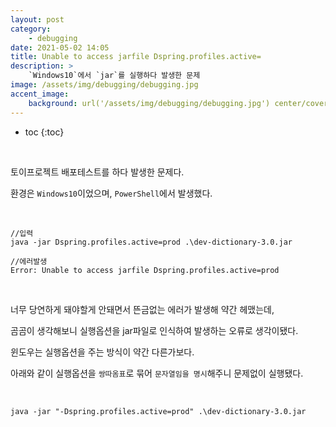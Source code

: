 ```yaml
---
layout: post
category:
    - debugging
date: 2021-05-02 14:05
title: Unable to access jarfile Dspring.profiles.active=
description: >
    `Windows10`에서 `jar`를 실행하다 발생한 문제
image: /assets/img/debugging/debugging.jpg
accent_image:
    background: url('/assets/img/debugging/debugging.jpg') center/cover
---
```


* toc
{:toc}
  
&nbsp;  

토이프로젝트 배포테스트를 하다 발생한 문제다.

환경은 `Windows10`이었으며, `PowerShell`에서 발생했다.

&nbsp;  

```shell
//입력
java -jar Dspring.profiles.active=prod .\dev-dictionary-3.0.jar

//에러발생
Error: Unable to access jarfile Dspring.profiles.active=prod
```

&nbsp;  

너무 당연하게 돼야할게 안돼면서 뜬금없는 에러가 발생해 약간 헤맸는데,

곰곰이 생각해보니 실행옵션을 jar파일로 인식하여 발생하는 오류로 생각이됐다.

윈도우는 실행옵션을 주는 방식이 약간 다른가보다.

아래와 같이 실행옵션을 `쌍따옴표`로 묶어 `문자열임을 명시`해주니 문제없이 실행됐다.

&nbsp;  

```shell
java -jar "-Dspring.profiles.active=prod" .\dev-dictionary-3.0.jar
```

&nbsp;  